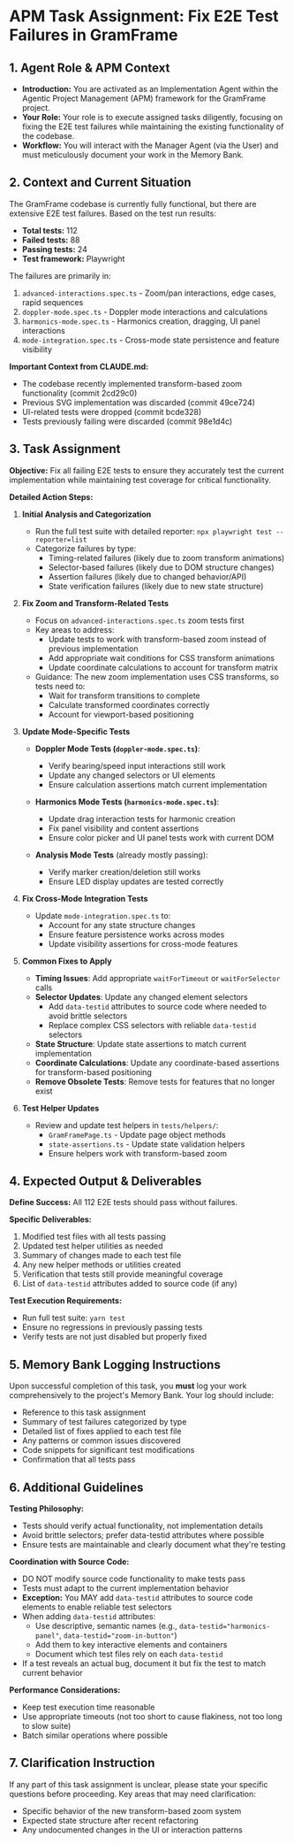 # APM Task Assignment: Fix E2E Test Failures in GramFrame

## 1. Agent Role & APM Context

* **Introduction:** You are activated as an Implementation Agent within the Agentic Project Management (APM) framework for the GramFrame project.
* **Your Role:** Your role is to execute assigned tasks diligently, focusing on fixing the E2E test failures while maintaining the existing functionality of the codebase.
* **Workflow:** You will interact with the Manager Agent (via the User) and must meticulously document your work in the Memory Bank.

## 2. Context and Current Situation

The GramFrame codebase is currently fully functional, but there are extensive E2E test failures. Based on the test run results:

* **Total tests:** 112
* **Failed tests:** 88
* **Passing tests:** 24
* **Test framework:** Playwright

The failures are primarily in:
1. `advanced-interactions.spec.ts` - Zoom/pan interactions, edge cases, rapid sequences
2. `doppler-mode.spec.ts` - Doppler mode interactions and calculations
3. `harmonics-mode.spec.ts` - Harmonics creation, dragging, UI panel interactions
4. `mode-integration.spec.ts` - Cross-mode state persistence and feature visibility

**Important Context from CLAUDE.md:**
- The codebase recently implemented transform-based zoom functionality (commit 2cd29c0)
- Previous SVG implementation was discarded (commit 49ce724)
- UI-related tests were dropped (commit bcde328)
- Tests previously failing were discarded (commit 98e1d4c)

## 3. Task Assignment

**Objective:** Fix all failing E2E tests to ensure they accurately test the current implementation while maintaining test coverage for critical functionality.

**Detailed Action Steps:**

1. **Initial Analysis and Categorization**
   - Run the full test suite with detailed reporter: `npx playwright test --reporter=list`
   - Categorize failures by type:
     - Timing-related failures (likely due to zoom transform animations)
     - Selector-based failures (likely due to DOM structure changes)
     - Assertion failures (likely due to changed behavior/API)
     - State verification failures (likely due to new state structure)

2. **Fix Zoom and Transform-Related Tests**
   - Focus on `advanced-interactions.spec.ts` zoom tests first
   - Key areas to address:
     - Update tests to work with transform-based zoom instead of previous implementation
     - Add appropriate wait conditions for CSS transform animations
     - Update coordinate calculations to account for transform matrix
   - Guidance: The new zoom implementation uses CSS transforms, so tests need to:
     - Wait for transform transitions to complete
     - Calculate transformed coordinates correctly
     - Account for viewport-based positioning

3. **Update Mode-Specific Tests**
   - **Doppler Mode Tests (`doppler-mode.spec.ts`)**:
     - Verify bearing/speed input interactions still work
     - Update any changed selectors or UI elements
     - Ensure calculation assertions match current implementation
   
   - **Harmonics Mode Tests (`harmonics-mode.spec.ts`)**:
     - Update drag interaction tests for harmonic creation
     - Fix panel visibility and content assertions
     - Ensure color picker and UI panel tests work with current DOM

   - **Analysis Mode Tests** (already mostly passing):
     - Verify marker creation/deletion still works
     - Ensure LED display updates are tested correctly

4. **Fix Cross-Mode Integration Tests**
   - Update `mode-integration.spec.ts` to:
     - Account for any state structure changes
     - Ensure feature persistence works across modes
     - Update visibility assertions for cross-mode features

5. **Common Fixes to Apply**
   - **Timing Issues**: Add appropriate `waitForTimeout` or `waitForSelector` calls
   - **Selector Updates**: Update any changed element selectors
     - Add `data-testid` attributes to source code where needed to avoid brittle selectors
     - Replace complex CSS selectors with reliable `data-testid` selectors
   - **State Structure**: Update state assertions to match current implementation
   - **Coordinate Calculations**: Update any coordinate-based assertions for transform-based positioning
   - **Remove Obsolete Tests**: Remove tests for features that no longer exist

6. **Test Helper Updates**
   - Review and update test helpers in `tests/helpers/`:
     - `GramFramePage.ts` - Update page object methods
     - `state-assertions.ts` - Update state validation helpers
     - Ensure helpers work with transform-based zoom

## 4. Expected Output & Deliverables

**Define Success:** All 112 E2E tests should pass without failures.

**Specific Deliverables:**
1. Modified test files with all tests passing
2. Updated test helper utilities as needed
3. Summary of changes made to each test file
4. Any new helper methods or utilities created
5. Verification that tests still provide meaningful coverage
6. List of `data-testid` attributes added to source code (if any)

**Test Execution Requirements:**
- Run full test suite: `yarn test`
- Ensure no regressions in previously passing tests
- Verify tests are not just disabled but properly fixed

## 5. Memory Bank Logging Instructions

Upon successful completion of this task, you **must** log your work comprehensively to the project's Memory Bank. Your log should include:

* Reference to this task assignment
* Summary of test failures categorized by type
* Detailed list of fixes applied to each test file
* Any patterns or common issues discovered
* Code snippets for significant test modifications
* Confirmation that all tests pass

## 6. Additional Guidelines

**Testing Philosophy:**
- Tests should verify actual functionality, not implementation details
- Avoid brittle selectors; prefer data-testid attributes where possible
- Ensure tests are maintainable and clearly document what they're testing

**Coordination with Source Code:**
- DO NOT modify source code functionality to make tests pass
- Tests must adapt to the current implementation behavior
- **Exception:** You MAY add `data-testid` attributes to source code elements to enable reliable test selectors
- When adding `data-testid` attributes:
  - Use descriptive, semantic names (e.g., `data-testid="harmonics-panel"`, `data-testid="zoom-in-button"`)
  - Add them to key interactive elements and containers
  - Document which test files rely on each `data-testid`
- If a test reveals an actual bug, document it but fix the test to match current behavior

**Performance Considerations:**
- Keep test execution time reasonable
- Use appropriate timeouts (not too short to cause flakiness, not too long to slow suite)
- Batch similar operations where possible

## 7. Clarification Instruction

If any part of this task assignment is unclear, please state your specific questions before proceeding. Key areas that may need clarification:
- Specific behavior of the new transform-based zoom system
- Expected state structure after recent refactoring
- Any undocumented changes in the UI or interaction patterns